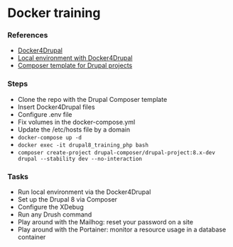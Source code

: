 # Docker training

### References

* [Docker4Drupal](https://github.com/wodby/docker4drupal)
* [Local environment with Docker4Drupal](https://wodby.com/docs/stacks/drupal/local/)
* [Composer template for Drupal projects](https://github.com/drupal-composer/drupal-project)

### Steps

* Clone the repo with the Drupal Composer template
* Insert Docker4Drupal files
* Configure .env file
* Fix volumes in the docker-compose.yml
* Update the /etc/hosts file by a domain 
* `docker-compose up -d`
* `docker exec -it drupal8_training_php bash`
* `composer create-project drupal-composer/drupal-project:8.x-dev drupal --stability dev --no-interaction`

### Tasks

* Run local environment via the Docker4Drupal
* Set up the Drupal 8 via Composer
* Configure the XDebug
* Run any Drush command
* Play around with the Mailhog: reset your password on a site
* Play around with the Portainer: monitor a resource usage in a database container
